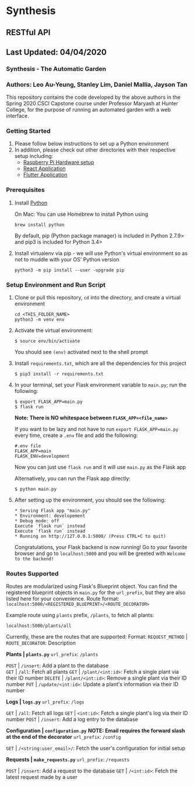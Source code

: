# Synthesis
## RESTful API 
## Last Updated: 04/04/2020
### Synthesis - The Automatic Garden
### Authors: Leo Au-Yeung, Stanley Lim, Daniel Mallia, Jayson Tan


This repository contains the code developed by the above authors in the 
Spring 2020 CSCI Capstone course under Professor Maryash at Hunter College, for 
the purpose of running an automated garden with a web interface. 

### Getting Started 
1. Please follow below instructions to set up a Python environment
2. In addition, please check out other directories with their respective setup including: 
    - [Raspberry Pi Hardware setup](https://github.com/tanj299/synthesis/tree/python-arduino-dev)
    - [React Application](https://github.com/tanj299/synthesis/tree/master/frontend-new)
    - [Flutter Application](https://github.com/tanj299/synthesis/tree/flutter-app-dev)

### Prerequisites 

1. Install [Python](https://www.python.org/ "Python Main page") 

    On Mac: You can use Homebrew to install Python using
    ~~~~
    brew install python
    ~~~~

    By default, pip (Python package manager) is included in Python 2.7.9> and pip3 is included for Python 3.4>

2. Install virtualenv via pip - we will use Python's virtual environment so as not to muddle with your OS' Python version
    ~~~~
    python3 -m pip install --user -upgrade pip
    ~~~~

### Setup Environment and Run Script
1.  Clone or pull this repository, ```cd``` into the directory, and create a virtual environment  
	~~~~
	cd <THIS_FOLDER_NAME>
    python3 -m venv env
	~~~~

2.  Activate the virtual environment:
	~~~~
	$ source env/bin/activate
	~~~~
    You should see ```(env)``` activated next to the shell prompt

3.  Install ```requirements.txt```, which are all the dependencies for this project
    ~~~~
    $ pip3 install -r requirements.txt
    ~~~~

4.  In your terminal, set your Flask environment variable to `main.py`; run the following:
    ~~~~
    $ export FLASK_APP=main.py
    $ flask run 
    ~~~~
    **Note: There is NO whitespace between `FLASK_APP=<file_name>`**

    If you want to be lazy and not have to run `export FLASK_APP=main.py` every time, create a `.env` file and add the following:
    ~~~~
    #.env file
    FLASK_APP=main
    FLASK_ENV=development
    ~~~~

    Now you can just use `flask run` and it will use `main.py` as the Flask app

    Alternatively, you can run the Flask app directly:
    ~~~~
    $ python main.py
    ~~~~

5. After setting up the environment, you should see the following: 
    ```
    * Serving Flask app "main.py"
    * Environment: developement
    * Debug mode: off
    Execute `flask run` instead
    Execute `flask run` instead
    * Running on http://127.0.0.1:5000/ (Press CTRL+C to quit)
    ```
    Congratulations, your Flask backend is now running! Go to your favorite browser and go to 
    `localhost:5000` and you will be greeted with `Welcome to the backend!`

### Routes Supported
Routes are modularized using Flask's Blueprint object. 
You can find the registered blueprint objects in `main.py` for the `url_prefix`, but they are also listed here for your convenience. 
  Route format: `localhost:5000/<REGISTERED_BLUEPRINT>/<ROUTE_DECORATOR>`

  Example route using `plants` prefix, `/plants`, to fetch all plants:

  `localhost:5000/plants/all`

Currently, these are the routes that are supported: 
Format: 
`REQUEST_METHOD` | `ROUTE_DECORATOR`: Description

 **Plants | `plants.py`** 
  `url_prefix`: `/plants`

  `POST`      | `/insert`: Add a plant to the database  
  `GET`       | `/all`: Fetch all plants 
  `GET`       | `/plant/<int:id>`: Fetch a single plant via their ID number
  `DELETE`    | `/plant/<int:id>`: Remove a single plant via their ID number
  `PUT`       | `/update/<int:id>`: Update a plant's information via their ID number 


**Logs | `logs.py`**
  `url_prefix`: `/logs`

  `GET`       | `/all`: Fetch all logs
  `GET`       | `<int:id>`: Fetch a single plant's log via their ID number
  `POST`      | `/insert`: Add a log entry to the database


**Configuration | `configuration.py`**
**NOTE: Email requires the forward slash at the end of the decorator**
  `url_prefix`: `/config`

  `GET`       | `/<string:user_email>/`: Fetch the user's configuration for initial setup


**Requests | `make_requests.py`**
  `url_prefix`: `/requests`

  `POST`      | `/insert`: Add a request to the database
  `GET`       | `/<int:id>`: Fetch the latest request made by a user




    
